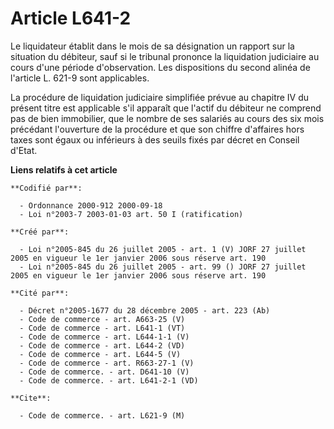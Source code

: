 # Article L641-2

Le liquidateur établit dans le mois de sa désignation un rapport sur la situation du débiteur, sauf si le tribunal prononce
la liquidation judiciaire au cours d'une période d'observation. Les dispositions du second alinéa de l'article L. 621-9 sont
applicables.

La procédure de liquidation judiciaire simplifiée prévue au chapitre IV du présent titre est applicable s'il apparaît que
l'actif du débiteur ne comprend pas de bien immobilier, que le nombre de ses salariés au cours des six mois précédant
l'ouverture de la procédure et que son chiffre d'affaires hors taxes sont égaux ou inférieurs à des seuils fixés par décret
en Conseil d'Etat.

**Liens relatifs à cet article**

	**Codifié par**:

	  - Ordonnance 2000-912 2000-09-18
	  - Loi n°2003-7 2003-01-03 art. 50 I (ratification)

	**Créé par**:

	  - Loi n°2005-845 du 26 juillet 2005 - art. 1 (V) JORF 27 juillet 2005 en vigueur le 1er janvier 2006 sous réserve art. 190
	  - Loi n°2005-845 du 26 juillet 2005 - art. 99 () JORF 27 juillet 2005 en vigueur le 1er janvier 2006 sous réserve art. 190

	**Cité par**:

	  - Décret n°2005-1677 du 28 décembre 2005 - art. 223 (Ab)
	  - Code de commerce - art. A663-25 (V)
	  - Code de commerce - art. L641-1 (VT)
	  - Code de commerce - art. L644-1-1 (V)
	  - Code de commerce - art. L644-2 (VD)
	  - Code de commerce - art. L644-5 (V)
	  - Code de commerce - art. R663-27-1 (V)
	  - Code de commerce. - art. D641-10 (V)
	  - Code de commerce. - art. L641-2-1 (VD)

	**Cite**:

	  - Code de commerce. - art. L621-9 (M)
